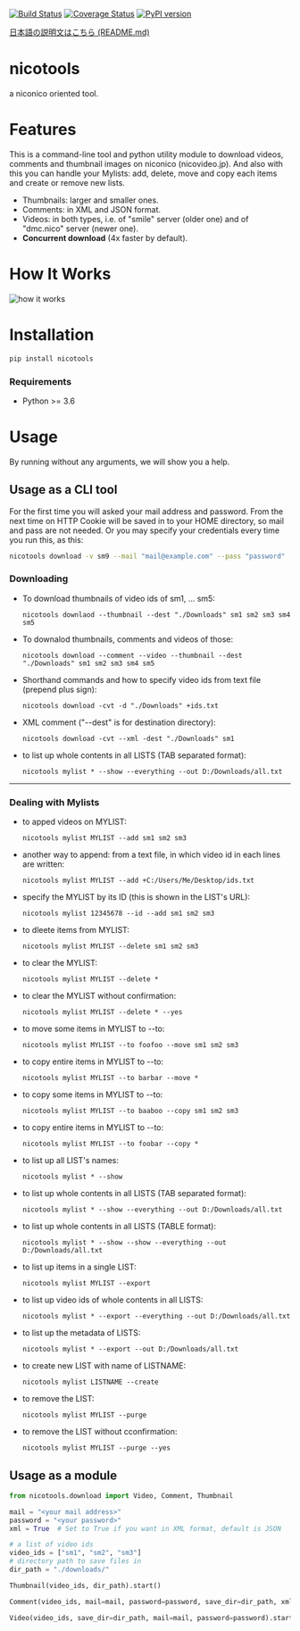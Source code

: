 [![Build Status](https://travis-ci.org/mo-san/niconico-tools.svg?branch=master)](https://travis-ci.org/mo-san/niconico-tools)
[![Coverage Status](https://coveralls.io/repos/github/mo-san/niconico-tools/badge.svg?branch=master)](https://coveralls.io/github/mo-san/niconico-tools?branch=master)
[![PyPI version](https://badge.fury.io/py/nicotools.svg)](https://pypi.python.org/pypi/nicotools)

[日本語の説明文はこちら (README.md)](./README.md)

# nicotools

a niconico oriented tool.

# Features

This is a command-line tool and python utility module to download videos, comments and thumbnail images on niconico (nicovideo.jp).
And also with this you can handle your Mylists: add, delete, move and copy each items and create or remove new lists.

* Thumbnails: larger and smaller ones.
* Comments: in XML and JSON format.
* Videos: in both types, i.e. of "smile" server (older one) and of "dmc.nico" server (newer one).
* **Concurrent download** (4x faster by default).


# How It Works
![how it works](https://user-images.githubusercontent.com/8792364/45593949-bff87c00-b9cc-11e8-8d51-13a530f7564e.gif)


# Installation

```bash
pip install nicotools
```

### Requirements

* Python >= 3.6


# Usage

By running without any arguments, we will show you a help.

## Usage as a CLI tool

For the first time you will asked your mail address and password.
From the next time on HTTP Cookie will be saved in to your HOME directory, so mail and pass are not needed.
Or you may specify your credentials every time you run this, as this:

```bash
nicotools download -v sm9 --mail "mail@example.com" --pass "password"
```

### Downloading

* To download thumbnails of video ids of sm1, ... sm5:

    ``nicotools downlaod --thumbnail --dest "./Downloads" sm1 sm2 sm3 sm4 sm5``

* To downalod thumbnails, comments and videos of those:

    ``nicotools download --comment --video --thumbnail --dest "./Downloads" sm1 sm2 sm3 sm4 sm5``

* Shorthand commands and how to specify video ids from text file (prepend plus sign):

    ``nicotools download -cvt -d "./Downloads" +ids.txt``

* XML comment ("--dest" is for destination directory):

    ``nicotools download -cvt --xml -dest "./Downloads" sm1``

* to list up whole contents in all LISTS (TAB separated format):

    ``nicotools mylist * --show --everything --out D:/Downloads/all.txt``

----------
### Dealing with Mylists

* to apped videos on MYLIST:

    ``nicotools mylist MYLIST --add sm1 sm2 sm3``

* another way to append: from a text file, in which video id in each lines are written:

    ``nicotools mylist MYLIST --add +C:/Users/Me/Desktop/ids.txt``

* specify the MYLIST by its ID (this is shown in the LIST's URL):

    ``nicotools mylist 12345678 --id --add sm1 sm2 sm3``

* to dleete items from MYLIST:

    ``nicotools mylist MYLIST --delete sm1 sm2 sm3``

* to clear the MYLIST:

    ``nicotools mylist MYLIST --delete *``

* to clear the MYLIST without confirmation:

    ``nicotools mylist MYLIST --delete * --yes``

* to move some items in MYLIST to --to:

    ``nicotools mylist MYLIST --to foofoo --move sm1 sm2 sm3``

* to copy entire items in MYLIST to --to:

    ``nicotools mylist MYLIST --to barbar --move *``

* to copy some items in MYLIST to --to:

    ``nicotools mylist MYLIST --to baaboo --copy sm1 sm2 sm3``

* to copy entire items in MYLIST to --to:

    ``nicotools mylist MYLIST --to foobar --copy *``

* to list up all LIST's names:

    ``nicotools mylist * --show``

* to list up whole contents in all LISTS (TAB separated format):

    ``nicotools mylist * --show --everything --out D:/Downloads/all.txt``

* to list up whole contents in all LISTS (TABLE format):

    ``nicotools mylist * --show --show --everything --out D:/Downloads/all.txt``

* to list up items in a single LIST:

    ``nicotools mylist MYLIST --export``

* to list up video ids of whole contents in all LISTS:

    ``nicotools mylist * --export --everything --out D:/Downloads/all.txt``

* to list up the metadata of LISTS:

    ``nicotools mylist * --export --out D:/Downloads/all.txt``

* to create new LIST with name of LISTNAME:

    ``nicotools mylist LISTNAME --create``

* to remove the LIST:

    ``nicotools mylist MYLIST --purge``

* to remove the LIST without cconfirmation:

    ``nicotools mylist MYLIST --purge --yes``

## Usage as a module

```python
from nicotools.download import Video, Comment, Thumbnail

mail = "<your mail address>"
password = "<your password>"
xml = True  # Set to True if you want in XML format, default is JSON

# a list of video ids
video_ids = ["sm1", "sm2", "sm3"]
# directory path to save files in
dir_path = "./downloads/"

Thumbnail(video_ids, dir_path).start()

Comment(video_ids, mail=mail, password=password, save_dir=dir_path, xml=xml).start()

Video(video_ids, save_dir=dir_path, mail=mail, password=password).start()
```
